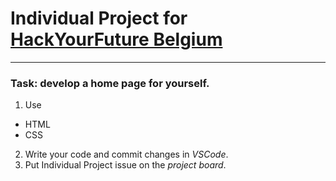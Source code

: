 # Individual Project for [HackYourFuture Belgium](https:\www.hackyourfuture.net)

---

### **Task**: develop a home page for yourself.

1.  Use

- HTML
- CSS

2. Write your code and commit changes in _VSCode_.
3. Put Individual Project issue on the _project board_.

